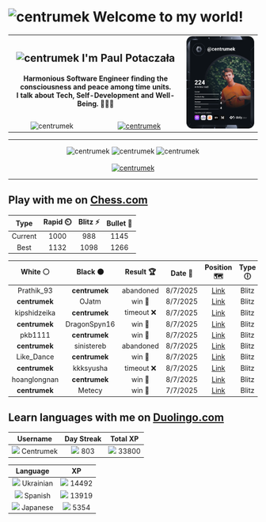 <h1>
  <img
    src="https://emojis.slackmojis.com/emojis/images/1531849430/4246/blob-sunglasses.gif"
    width="30"
    alt="centrumek"
  />
  Welcome to my world!
</h1>

<table>
  <tbody>
    <tr>
      <td align="center" width="70%" colspan="2">
        <h2>
          <img
            src="https://raw.githubusercontent.com/MartinHeinz/MartinHeinz/master/wave.gif"
            width="30px"
            alt="centrumek"
          />
          I'm Paul Potaczała
        </h2>
        <h4>
          Harmonious Software Engineer finding the consciousness and peace among time units.
          <br/>
          I talk about Tech, Self-Development and Well-Being. 🌿🧘🚀
        </h4>
      </td>
      <td width="30%" rowspan="2">
        <a href="https://app.daily.dev/centrumek">
          <img
            src="./devcard.svg"
            alt="centrumek"
          />
        </a>
      </td>
    </tr>
    <tr align="center">
      <td>
        <img
          src="https://komarev.com/ghpvc/?username=centrumek&label=visitors&color=0e75b6&style=flat"
          alt="centrumek"
        >
      </td>
      <td>
        <a href="https://stackoverflow.com/users/14496012/centrumek">
          <img
            src="https://stackoverflow.com/users/flair/14496012.png?theme=dark"
            alt="centrumek"
          >
        </a>
      </td>
    </tr>
  </tbody>
</table>

---
<div align="center">
  <img 
    src="https://github-readme-stats.vercel.app/api?username=centrumek&show_icons=true&count_private=true&theme=dark&hide_border=true&hide=issues,contribs&bg_color=00000000"
    alt="centrumek"
  />
  <img
    src="https://github-readme-stats.vercel.app/api/top-langs/?username=centrumek&layout=compact&hide_border=true&theme=dark&bg_color=00000000&langs_count=6&exclude_repo=air-statistic-app"
    alt="centrumek"
  />
  <img 
    src="https://github-readme-streak-stats.herokuapp.com?user=centrumek&theme=dark&hide_border=true&background=FFFFFF00"
    alt="centrumek"
  />
  <br/>
  <br/>
  <a href="https://www.buymeacoffee.com/centrumek">
    <img
      src="https://cdn.buymeacoffee.com/buttons/v2/default-orange.png"
      height="50"
      width="210"
      alt="centrumek"
    />
  </a>
</div>

---

## Play with me on [Chess.com](https://www.chess.com/member/centrumek)

<div align="center">
<!--START_SECTION:chessStats-->
<!-- Automatically generated with https://github.com/Balastrong/chess-stats-action -->

| Type | Rapid ⏲️ | Blitz ⚡ | Bullet 🔫 |
|:---:|:---:|:---:|:---:|
| Current | 1000 | 988 | 1145 |
| Best | 1132 | 1098 | 1266 |

| White ⚪ | Black ⚫ | Result 🏆 | Date 📅 | Position 🗺️ | Type 🕕 |
|:---:|:---:|:---:|:---:|:---:|:---:|
| Prathik_93 | **centrumek** | abandoned  | 8/7/2025 | <a href="http://www.ee.unb.ca/cgi-bin/tervo/fen.pl?select=4Q3/8/p2k4/P7/3R4/3P1P2/4K3/8 b - - 10 62">Link</a> | Blitz |
| **centrumek** | OJatm | win 🥇 | 8/7/2025 | <a href="http://www.ee.unb.ca/cgi-bin/tervo/fen.pl?select=rnbqkbnr/ppp1pppp/8/3p4/3P4/5P2/PPP1P1PP/RNBQKBNR b KQkq - 0 2">Link</a> | Blitz |
| kipshidzeika | **centrumek** | timeout ❌ | 8/7/2025 | <a href="http://www.ee.unb.ca/cgi-bin/tervo/fen.pl?select=8/p1p5/k2p4/3Pp3/4P2p/7R/2K5/8 b - - 1 38">Link</a> | Blitz |
| **centrumek** | DragonSpyn16 | win 🥇 | 8/7/2025 | <a href="http://www.ee.unb.ca/cgi-bin/tervo/fen.pl?select=r1b3k1/pppn1pQ1/4p3/8/3Pp3/2P1P3/PP2K2P/RNB3R1 b - - 0 22">Link</a> | Blitz |
| pkb1111 | **centrumek** | win 🥇 | 8/7/2025 | <a href="http://www.ee.unb.ca/cgi-bin/tervo/fen.pl?select=8/2q5/6p1/P4p1p/7P/4k3/6PK/8 w - - 1 49">Link</a> | Blitz |
| **centrumek** | sinistereb | abandoned  | 8/7/2025 | <a href="http://www.ee.unb.ca/cgi-bin/tervo/fen.pl?select=2R5/5ppk/7p/3K3P/7r/4r3/8/8 w - - 1 39">Link</a> | Blitz |
| Like_Dance | **centrumek** | win 🥇 | 8/7/2025 | <a href="http://www.ee.unb.ca/cgi-bin/tervo/fen.pl?select=8/8/8/5p2/3b4/4kP2/6K1/8 w - - 4 62">Link</a> | Blitz |
| **centrumek** | kkksyusha | timeout ❌ | 8/7/2025 | <a href="http://www.ee.unb.ca/cgi-bin/tervo/fen.pl?select=1r6/8/8/3P2k1/4p3/1p2Pp2/1b3K2/8 w - - 0 56">Link</a> | Blitz |
| hoanglongnan | **centrumek** | win 🥇 | 8/7/2025 | <a href="http://www.ee.unb.ca/cgi-bin/tervo/fen.pl?select=8/8/2b1rB2/kp6/5Kp1/P1P5/8/8 w - - 6 60">Link</a> | Blitz |
| **centrumek** | Metecy | win 🥇 | 7/7/2025 | <a href="http://www.ee.unb.ca/cgi-bin/tervo/fen.pl?select=Q1k4r/1R2n3/6p1/4Pp1p/2B2P1P/8/2P3P1/6K1 b - - 4 36">Link</a> | Blitz |

<!--END_SECTION:chessStats-->
</div>

## Learn languages with me on [Duolingo.com](https://www.duolingo.com/profile/Centrumek)

<div align="center">
<!--START_SECTION:duolingoStats-->
<!-- Automatically generated with https://github.com/centrumek/duolingo-readme-stats-->

| Username | Day Streak | Total XP |
|:---:|:---:|:---:|
| <img src="https://raw.githubusercontent.com/centrumek/duolingo-readme-stats/main/assets/duolingo.png" height="12"> Centrumek | <img src="https://raw.githubusercontent.com/centrumek/duolingo-readme-stats/main/assets/streakinactive.svg" height="12"> 803 | <img src="https://raw.githubusercontent.com/centrumek/duolingo-readme-stats/main/assets/xp.svg" height="12"> 33800 | <img src="https://raw.githubusercontent.com/centrumek/duolingo-readme-stats/main/assets/xp.svg" height="12"> 0 |

| Language | XP |
|:---:|:---:|
| <img src="https://raw.githubusercontent.com/centrumek/duolingo-readme-stats/main/assets/langs/ukrainian.svg" height="12"> Ukrainian | <img src="https://raw.githubusercontent.com/centrumek/duolingo-readme-stats/main/assets/xp.svg" height="12"> 14492 |
| <img src="https://raw.githubusercontent.com/centrumek/duolingo-readme-stats/main/assets/langs/spanish.svg" height="12"> Spanish | <img src="https://raw.githubusercontent.com/centrumek/duolingo-readme-stats/main/assets/xp.svg" height="12"> 13919 |
| <img src="https://raw.githubusercontent.com/centrumek/duolingo-readme-stats/main/assets/langs/japanese.svg" height="12"> Japanese | <img src="https://raw.githubusercontent.com/centrumek/duolingo-readme-stats/main/assets/xp.svg" height="12"> 5354 |

<!--END_SECTION:duolingoStats-->
</div>
<!--
**centrumek/centrumek** is a ✨ _special_ ✨ repository because its `README.md` (this file) appears on your GitHub profile.

Here are some ideas to get you started:

- 🔭 I’m currently working on ...
- 🌱 I’m currently learning ...
- 👯 I’m looking to collaborate on ...
- 🤔 I’m looking for help with ...
- 💬 Ask me about ...
- 📫 How to reach me: ...
- 😄 Pronouns: ...
- ⚡ Fun fact: ...
-->
